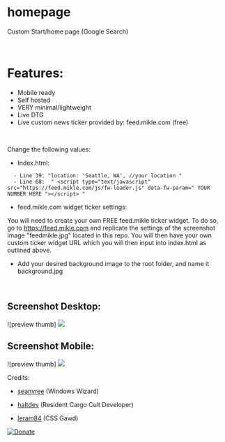 # homepage
Custom Start/home page (Google Search)

<br>

# Features:
- Mobile ready
- Self hosted
- VERY minimal/lightweight
- Live DTG
- Live custom news ticker provided by: feed.mikle.com (free)

<br>

Change the following values:

- Index.html:
```
  - Line 39: "location: 'Seattle, WA', //your location "
  - Line 68:  " <script type="text/javascript" src="https://feed.mikle.com/js/fw-loader.js" data-fw-param=" YOUR NUMBER HERE "></script> "
```
- feed.mikle.com widget ticker settings:

You will need to create your own FREE feed.mikle ticker widget.  To do so, go to https://feed.mikle.com and replicate the settings of the screenshot image "feedmikle.jpg" located in this repo. You will then have your own custom ticker widget URL which you will then input into index.html as outlined above.


- Add your desired background image to the root folder, and name it background.jpg


<br>
 
## Screenshot Desktop:

![preview thumb] <img src="https://i.imgur.com/TTRfnwL.png">

## Screenshot Mobile:

![preview thumb] <img src="https://i.imgur.com/giRWFup.png">




Credits:

- [seanvree](https://github.com/seanvree) (Windows Wizard)

- [haltdev](https://github.com/haltdev) (Resident Cargo Cult Developer)

- [leram84](https://github.com/leram84) (CSS Gawd)

[![Donate](https://img.shields.io/badge/Donate-PayPal-green.svg)](https://www.paypal.me/Seanvree)

